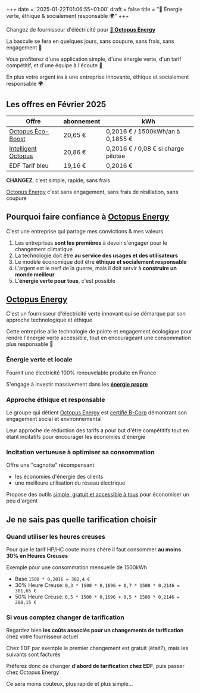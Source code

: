 +++
date = '2025-01-22T01:06:55+01:00'
draft = false
title = "🐙 Énergie verte, éthique & socialement responsable 🌍"
+++

Changez de fournisseur d'éléctricité pour **[🐙 Octopus Energy](https://l.luphaz.io/octopusenergy-home)**

La bascule se fera en quelques jours, sans coupure, sans frais, sans engagement 🎉

Vous profiterez d'une application simple, d'une énergie verte, d'un tarif compétitif, et d'une équipe à l'écoute 📱

En plus votre argent ira à une entreprise innovante, éthique et socialement responsable 🌍

## Les offres en Février 2025

| Offre                                                                        | abonnement | kWh                                 |
| ---------------------------------------------------------------------------- | ---------- | ----------------------------------- |
| [Octopus Éco-Boost](https://l.luphaz.io/octopusenergy-electricity-offers)    | 20,65 €    | 0,2016 € / 1500kWh/an à 0,1855 €    |
| [Intelligent Octopus](https://l.luphaz.io/octopusenergy-intelligent-octopus) | 20,86 €    | 0,2016 € / 0,08 € si charge pilotée |
| EDF Tarif bleu                                                               | 19,16 €    | 0,2016 €                            |

**CHANGEZ**, c'est simple, rapide, sans frais

[Octopus Energy](https://l.luphaz.io/octopusenergy-home) c'est sans engagement, sans frais de résiliation, sans coupure

## Pourquoi faire confiance à [Octopus Energy](https://l.luphaz.io/octopusenergy-home)

C'est une entreprise qui partage mes convictions & mes valeurs

1. Les entreprises **sont les premières** à devoir s'engager pour le changement climatique
2. La technologie doit être **au service des usages et des utilisateurs**
3. Le modèle économique doit être **éthique et socialement responsable**
4. L'argent est le nerf de la guerre, mais il doit servir à **construire un monde meilleur**
5. L'**énergie verte pour tous**, c'est possible

## [Octopus Energy](https://l.luphaz.io/octopusenergy-home)

C'est un fournisseur d'électricité verte innovant qui se démarque par son approche technologique et éthique

Cette entreprise allie technologie de pointe et engagement écologique pour rendre l'énergie verte accessible, tout en encourageant une consommation plus responsable 🫶

### Énergie verte et locale

Fournit une électricité 100% renouvelable produite en France

S'engage à investir massivement dans les **[énergie propre](https://l.luphaz.io/octopusenergy-about-us)**

### Approche éthique et responsable

Le groupe qui détient [Octopus Energy](https://l.luphaz.io/octopusenergy-home) est [certifié B-Corp](https://l.luphaz.io/octopusgroup-bcorp) démontrant son engagement social et environnemental

Leur approche de réduction des tarifs a pour but d'être compétitifs tout en étant incitatifs pour encourager les économies d'énergie

### Incitation vertueuse à optimiser sa consommation

Offre une "cagnotte" récompensant

- les économies d'énergie des clients
- une meilleure utilisation du réseau électrique

Propose des outils [simple, gratuit et accessible à tous](https://l.luphaz.io/octopusenergy-counter-optimisation) pour économiser un peu d'argent

## Je ne sais pas quelle tarification choisir

### Quand utiliser les heures creuses

Pour que le tarif HP/HC coute moins chère il faut consommer **au moins 30% en Heures Creuses**

Exemple pour une consommation mensuelle de 1500kWh

- Base `1500 * 0,2016 = 302,4 €`
- 30% Heure Creuse: `0,3 * 1500 * 0,1696 + 0,7 * 1500 * 0,2146 = 301,65 €`
- 50% Heure Creuse: `0,5 * 1500 * 0,1696 + 0,5 * 1500 * 0,2146 = 288,15 €`

### Si vous comptez changer de tarification

Regardez bien **les coûts associés pour un changements de tarification** chez votre fournisseur actuel

Chez EDF par exemple le premier changement est gratuit (était?), mais les suivants sont facturés

Préferez donc de changer **d'abord de tarification chez EDF**, puis passer chez Octopus Energy

Ce sera moins couteux, plus rapide et plus simple...
